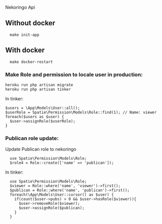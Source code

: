 Nekoringo Api

## Without docker

```
  make init-app
```

## With docker

```
  make docker-restart
```

### Make Role and permission to locale user in production:

```
heroku run php artisan migrate
heroku run php artisan tinker

```

In tinker:

```
$users = \App\Models\User::all();
$userRole = Spatie\Permission\Models\Role::find(1); // Name: viewer
foreach($users as $user) {
  $user->assignRole($userRole);
}
```

### Publican role update:

Update Publican role to nekoringo

```
  use Spatie\Permission\Models\Role;
  $role4 = Role::create(['name' => 'publican']);
```

In tinker:

```
  use Spatie\Permission\Models\Role;
  $viewer = Role::where('name', 'viewer')->first();
  $publican = Role::where('name', 'publican')->first();
  foreach(\App\Models\User::cursor() as $user) {
    if(count($user->pubs) > 0 && $user->hasRole($viewer)){
      $user->removeRole($viewer);
      $user->assignRole($publican);
    }
  }
```
